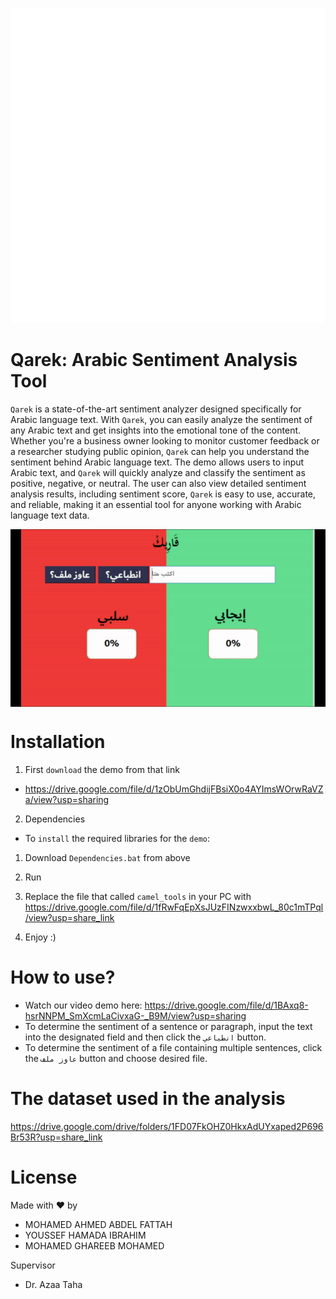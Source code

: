 ![alt text](Images/Logo.png)


# Qarek: Arabic Sentiment Analysis Tool
`Qarek` is a state-of-the-art sentiment analyzer designed specifically for Arabic language text. With `Qarek`, you can easily analyze the sentiment of any Arabic text and get insights into the emotional tone of the content. Whether you're a business owner looking to monitor customer feedback or a researcher studying public opinion, `Qarek` can help you understand the sentiment behind Arabic language text. The demo allows users to input Arabic text, and `Qarek` will quickly analyze and classify the sentiment as positive, negative, or neutral. The user can also view detailed sentiment analysis results, including sentiment score, `Qarek` is easy to use, accurate, and reliable, making it an essential tool for anyone working with Arabic language text data.
<div style="display: flex; justify-content: center;">
  <img src="Images/Example.gif" alt="Qarek Demo" ">
</div>


# Installation
1. First `download` the demo from that link                     
* https://drive.google.com/file/d/1zObUmGhdijFBsiX0o4AYImsWOrwRaVZa/view?usp=sharing   
2. Dependencies      
* To `install` the required libraries for the `demo`:
1. Download `Dependencies.bat` from above  
2. Run
4. Replace the file that called `camel_tools` in your PC with https://drive.google.com/file/d/1fRwFqEpXsJUzFINzwxxbwL_80c1mTPql/view?usp=share_link   

3. Enjoy :)
# How to use?
* Watch our video demo here: https://drive.google.com/file/d/1BAxq8-hsrNNPM_SmXcmLaCivxaG-_B9M/view?usp=sharing    
* To determine the sentiment of a sentence or paragraph, input the text into the designated field and then click the `انطباعي` button.    
* To determine the sentiment of a file containing multiple sentences, click the `عاوز ملف` button and choose desired file.                                     
# The dataset used in the analysis
https://drive.google.com/drive/folders/1FD07FkOHZ0HkxAdUYxaped2P696Br53R?usp=share_link
# License
Made with ❤️ by      
* MOHAMED AHMED ABDEL FATTAH
* YOUSSEF HAMADA IBRAHIM
* MOHAMED GHAREEB MOHAMED   
                                                  
                                                  
Supervisor   
* Dr. Azaa Taha
                                             

